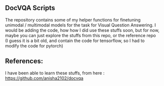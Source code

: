 ## DocVQA Scripts

The repository contains some of my helper functions for finetuning unimodal / multimodal models for the task for Visual Question Answering. I would be adding the code, how how I did use these stuffs soon, but for now, maybe you can just explore the stuffs from this repo, or the reference repo (I guess it is a bit old, and contain the code for tensorflow, so I had to modify the code for pytorch)





## References:

I have been able to learn these stuffs, from here : https://github.com/anisha2102/docvqa
